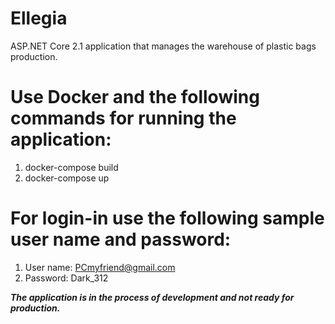 # Ellegia
ASP.NET Core 2.1 application that manages the warehouse of plastic bags production.

# Use Docker and the following commands for running the application:
1. docker-compose build
2. docker-compose up

# For login-in use the following sample user name and password:
1. User name: PCmyfriend@gmail.com
2. Password: Dark_312

***The application is in the process of development and not ready for production.***
